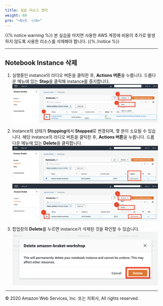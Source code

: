 ```yaml
---
title: 실습 리소스 정리
weight: 60
pre: "<b>5. </b>"
---
```


{{% notice warning %}}
본 실습을 마치면 사용한 AWS 계정에 비용이 추가로 발생하지 않도록 사용한 리소스를 삭제해야 합니다.
{{% /notice %}}

---
## Notebook Instance 삭제

1. 실행중인 instance의 라디오 버튼을 클릭한 후, **Actions 버튼**을 누릅니다. 드롭다운 메뉴에 있는 **Stop**을 클릭해 instance를 중지합니다. 
![stop](./images/stop.png)

2. Instance의 상태가 **Stopping**에서 **Stopped**로 변경되며, 몇 분이 소요될 수 있습니다. 해당 instance의 라디오 버튼을 클릭한 후, **Actions 버튼**을 누릅니다. 드롭다운 메뉴에 있는 **Delete**을 클릭합니다.
![stopping](./images/stopping.png)
![stopped](./images/stopped.png)

3. 팝업창의 **Delete**를 누르면 instance가 삭제된 것을 확인할 수 있습니다.
![delete](./images/delete.png)

---

© 2020 Amazon Web Services, Inc. 또는 자회사, All rights reserved.

